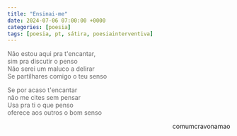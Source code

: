 ```yaml
---
title: "Ensinai-me"
date: 2024-07-06 07:00:00 +0000
categories: [poesia]
tags: [poesia, pt, sátira, poesiainterventiva]
---
```


<div style="color:DimGrey">
<p>
Não estou aqui pra t'encantar,<br>
sim pra discutir o penso<br>
Não serei um maluco a delirar<br>
Se partilhares comigo o teu senso<br>
</p>
<p>
Se por acaso t'encantar<br>
não me cites sem pensar<br>
Usa pra ti o que penso<br>
oferece aos outros o bom senso<br>

</p>
</div>
<p style="text-align:right">comumcravonamao</p>
